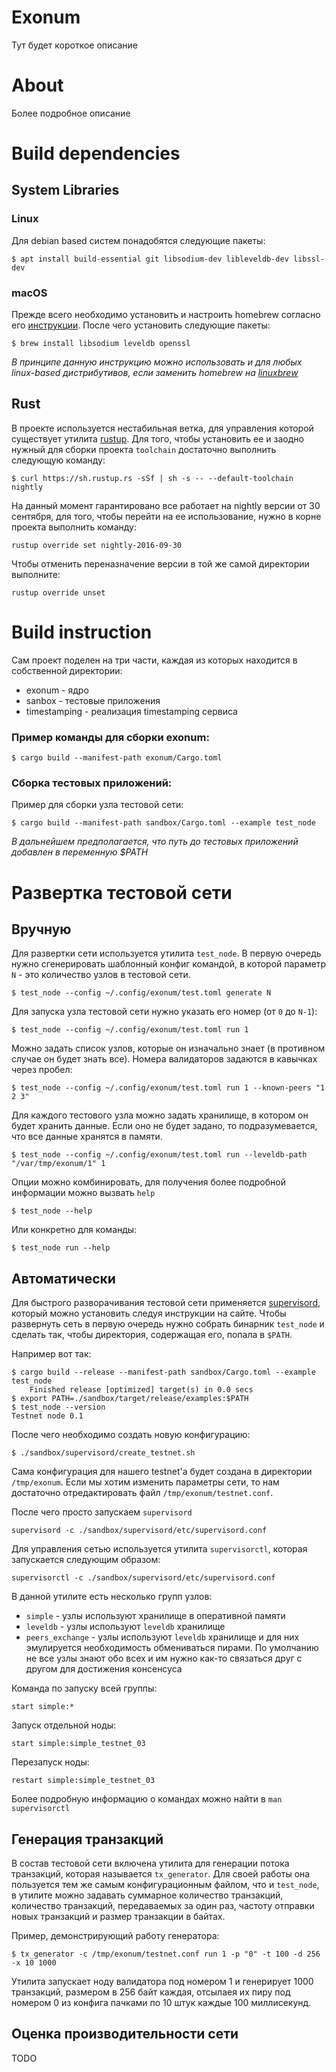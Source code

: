 # Exonum

Тут будет короткое описание

# About

Более подробное описание

# Build dependencies

## System Libraries

### Linux

Для debian based систем понадобятся следующие пакеты:
```
$ apt install build-essential git libsodium-dev libleveldb-dev libssl-dev
```

### macOS

Прежде всего необходимо установить и настроить homebrew согласно его [инструкции](http://brew.sh/). После чего установить следующие пакеты:
```
$ brew install libsodium leveldb openssl
```

_В принципе данную инструкцию можно использовать и для любых linux-based дистрибутивов, если заменить homebrew на [linuxbrew](http://linuxbrew.sh/)_

## Rust

В проекте используется нестабильная ветка, для управления которой существует утилита [rustup](https://www.rustup.rs/).
Для того, чтобы установить ее и заодно нужный для сборки проекта `toolchain` достаточно выполнить следующую команду:
```
$ curl https://sh.rustup.rs -sSf | sh -s -- --default-toolchain nightly
```
На данный момент гарантировано все работает на nightly версии от 30 сентября, для того,
чтобы перейти на ее использование, нужно в корне проекта выполнить команду:
```
rustup override set nightly-2016-09-30
```
Чтобы отменить переназначение версии в той же самой директории выполните:
```
rustup override unset
```

# Build instruction

Сам проект поделен на три части, каждая из которых находится в собственной директории:
 * exonum - ядро
 * sanbox - тестовые приложения
 * timestamping - реализация timestamping сервиса

### Пример команды для сборки exonum:
```
$ cargo build --manifest-path exonum/Cargo.toml
```

### Сборка тестовых приложений:

Пример для сборки узла тестовой сети:
```
$ cargo build --manifest-path sandbox/Cargo.toml --example test_node
```

_В дальнейшем предполагается, что путь до тестовых приложений добавлен в переменную $PATH_

# Развертка тестовой сети

## Вручную

Для развертки сети используется утилита `test_node`. В первую очередь нужно сгенерировать шаблонный конфиг командой,
в которой параметр `N` - это количество узлов в тестовой сети.
```
$ test_node --config ~/.config/exonum/test.toml generate N
```
Для запуска узла тестовой сети нужно указать его номер (от `0` до `N-1`):
```
$ test_node --config ~/.config/exonum/test.toml run 1
```
Можно задать список узлов, которые он изначально знает (в противном случае он будет знать все).
Номера валидаторов задаются в кавычках через пробел:
```
$ test_node --config ~/.config/exonum/test.toml run 1 --known-peers "1 2 3"
```
Для каждого тестового узла можно задать хранилище, в котором он будет хранить данные.
Если оно не будет задано, то подразумевается, что все данные хранятся в памяти.
```
$ test_node --config ~/.config/exonum/test.toml run --leveldb-path "/var/tmp/exonum/1" 1
```
Опции можно комбинировать, для получения более подробной информации можно вызвать `help`
```
$ test_node --help
```
Или конкретно для команды:
```
$ test_node run --help
```


## Автоматически

Для быстрого разворачивания тестовой сети применяется [supervisord](http://supervisord.org/), который можно установить следуя инструкции на сайте.
Чтобы развернуть сеть в первую очередь нужно собрать бинарник `test_node` и сделать так, чтобы директория, содержащая его, попала в `$PATH`.

Например вот так:
```
$ cargo build --release --manifest-path sandbox/Cargo.toml --example test_node
    Finished release [optimized] target(s) in 0.0 secs
$ export PATH=./sandbox/target/release/examples:$PATH
$ test_node --version
Testnet node 0.1
```

После чего необходимо создать новую конфигурацию:
```
$ ./sandbox/supervisord/create_testnet.sh
```

Сама конфигурация для нашего testnet'а будет создана в директории `/tmp/exonum`.
Если мы хотим изменить параметры сети, то нам достаточно отредактировать файл `/tmp/exonum/testnet.conf`.

После чего просто запускаем `supervisord`
```
supervisord -c ./sandbox/supervisord/etc/supervisord.conf
```

Для управления сетью используется утилита `supervisorctl`, которая запускается следующим образом:
```
supervisorctl -c ./sandbox/supervisord/etc/supervisord.conf
```

В данной утилите есть несколько групп узлов:
 - `simple` - узлы используют хранилище в оперативной памяти
 - `leveldb` - узлы используют `leveldb` хранилище
 - `peers_exchange` - узлы используют `leveldb` хранилище и для них эмулируется необходимость обмениваться пирами.
   По умолчанию не все узлы знают обо всех и им нужно как-то связаться друг с другом для достижения консенсуса

Команда по запуску всей группы:
```
start simple:*
```

Запуск отдельной ноды:
```
start simple:simple_testnet_03
```

Перезапуск ноды:
```
restart simple:simple_testnet_03
```

Более подробную информацию о командах можно найти в `man supervisorctl`

## Генерация транзакций

В состав тестовой сети включена утилита для генерации потока транзакций, которая называется `tx_generator`.
Для своей работы она пользуется тем же самым конфигурационным файлом, что и `test_node`,
в утилите можно задавать суммарное количество транзакций, количество транзакций, передаваемых за один раз,
частоту отправки новых транзакций и размер транзакции в байтах.

Пример, демонстрирующий работу генератора:
```
$ tx_generator -c /tmp/exonum/testnet.conf run 1 -p "0" -t 100 -d 256 -x 10 1000
```

Утилита запускает ноду валидатора под номером 1 и генерирует 1000 транзакций, размером в 256 байт каждая,
отсылаея их пиру под номером 0 из конфига пачками по 10 штук каждые 100 миллисекунд.

## Оценка производительности сети

TODO
